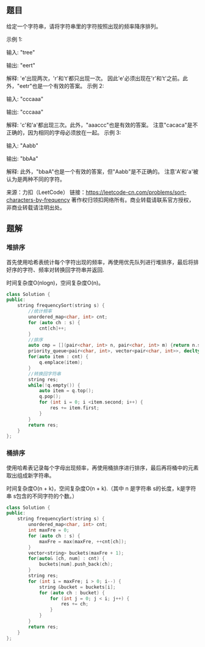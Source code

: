 ## 题目

给定一个字符串，请将字符串里的字符按照出现的频率降序排列。

示例 1:

输入:
"tree"

输出:
"eert"

解释:
'e'出现两次，'r'和't'都只出现一次。
因此'e'必须出现在'r'和't'之前。此外，"eetr"也是一个有效的答案。
示例 2:

输入:
"cccaaa"

输出:
"cccaaa"

解释:
'c'和'a'都出现三次。此外，"aaaccc"也是有效的答案。
注意"cacaca"是不正确的，因为相同的字母必须放在一起。
示例 3:

输入:
"Aabb"

输出:
"bbAa"

解释:
此外，"bbaA"也是一个有效的答案，但"Aabb"是不正确的。
注意'A'和'a'被认为是两种不同的字符。

来源：力扣（LeetCode）
链接：https://leetcode-cn.com/problems/sort-characters-by-frequency
著作权归领扣网络所有。商业转载请联系官方授权，非商业转载请注明出处。

## 题解

### 堆排序

首先使用哈希表统计每个字符出现的频率，再使用优先队列进行堆排序，最后将排好序的字符、频率对转换回字符串并返回.

时间复杂度O(nlogn)，空间复杂度O(n)。

```c++
class Solution {
public:
    string frequencySort(string s) {
        //统计频率
        unordered_map<char, int> cnt;
        for (auto ch : s) {
            cnt[ch]++;
        }
        //排序
        auto cmp = [](pair<char, int> n, pair<char, int> m) {return n.second < m.second;};
        priority_queue<pair<char, int>, vector<pair<char, int>>, decltype(cmp)> q(cmp); 
        for(auto item : cnt) {
            q.emplace(item);
        }
        //转换回字符串
        string res;
        while(!q.empty()) {
            auto item = q.top();
            q.pop();
            for (int i = 0; i <item.second; i++) {
                res += item.first; 
            }
        }
        return res;
    }
};
```

### 桶排序

使用哈希表记录每个字母出现频率，再使用桶排序进行排序，最后再将桶中的元素取出组成新字符串。

时间复杂度O(n + k)，空间复杂度O(n + k).（其中 n 是字符串 s的长度，k是字符串 s包含的不同字符的个数。）

```c++
class Solution {
public:
    string frequencySort(string s) {
        unordered_map<char, int> cnt;
        int maxFre = 0;
        for (auto ch : s) {
            maxFre = max(maxFre, ++cnt[ch]);
        }
        vector<string> buckets(maxFre + 1);
        for(auto& [ch, num] : cnt) {
            buckets[num].push_back(ch);
        }
        string res;
        for (int i = maxFre; i > 0; i--) {
            string &bucket = buckets[i];
            for (auto ch : bucket) {
                for (int j = 0; j < i; j++) {
                    res += ch;
                }
            }
        }
        return res;
    }
};
```

